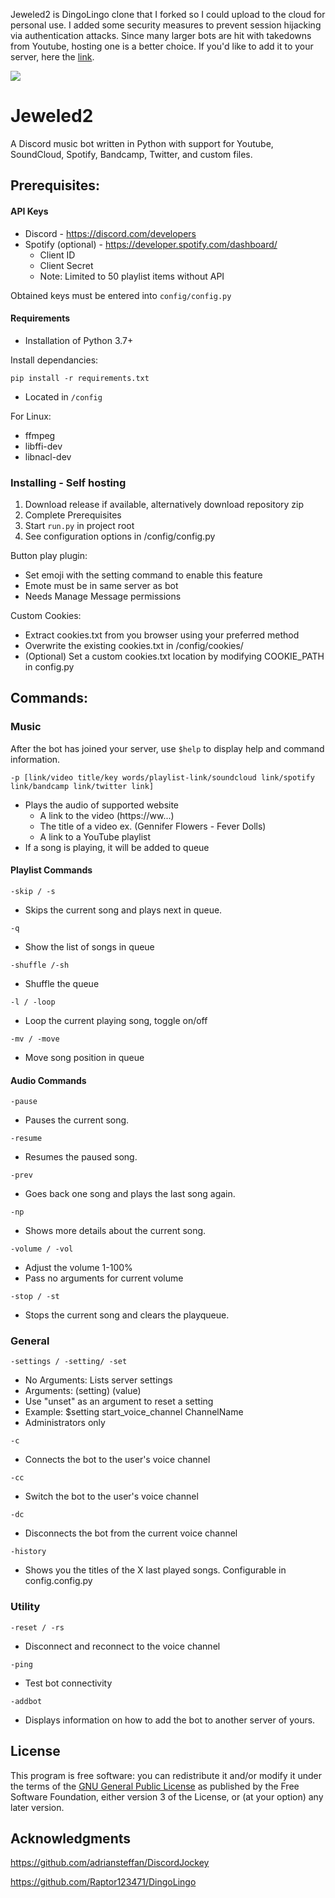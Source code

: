 Jeweled2 is DingoLingo clone that I forked so I could upload to the cloud for personal use. I added some security measures to prevent session hijacking via authentication attacks. Since many larger bots are hit with takedowns from Youtube, hosting one is a better choice. If you'd like to add it to your server, here the [link](https://discord.com/api/oauth2/authorize?client_id=1028808186817413151&permissions=8&scope=bot). 

![](https://raw.githubusercontent.com/safiyykanjiyani/jeweled2/master/ui/dingolingo.png) 

# Jeweled2
A Discord music bot written in Python with support for Youtube, SoundCloud, Spotify, Bandcamp, Twitter, and custom files.

## Prerequisites:

#### API Keys
* Discord - https://discord.com/developers
* Spotify (optional) - https://developer.spotify.com/dashboard/
  - Client ID
  - Client Secret
  - Note: Limited to 50 playlist items without API

Obtained keys must be entered into ```config/config.py```

#### Requirements

* Installation of Python 3.7+

Install dependancies:
```
pip install -r requirements.txt
```
* Located in ```/config```

For Linux:
* ffmpeg
* libffi-dev 
* libnacl-dev 

### Installing - Self hosting

1. Download release if available, alternatively download repository zip
2. Complete Prerequisites
3. Start ```run.py``` in project root
4. See configuration options in /config/config.py

Button play plugin:
* Set emoji with the setting command to enable this feature
* Emote must be in same server as bot
* Needs Manage Message permissions

Custom Cookies:
* Extract cookies.txt from you browser using your preferred method
* Overwrite the existing cookies.txt in /config/cookies/
* (Optional) Set a custom cookies.txt location by modifying COOKIE_PATH in config.py

## Commands:

### Music

After the bot has joined your server, use ```$help``` to display help and command information.


```
-p [link/video title/key words/playlist-link/soundcloud link/spotify link/bandcamp link/twitter link]
```

* Plays the audio of supported website
    - A link to the video (https://ww...)
    - The title of a video ex. (Gennifer Flowers - Fever Dolls)
    - A link to a YouTube playlist
* If a song is playing, it will be added to queue

#### Playlist Commands

```
-skip / -s
```

* Skips the current song and plays next in queue.

```
-q
```

* Show the list of songs in queue

```
-shuffle /-sh
```

* Shuffle the queue

```
-l / -loop
```

* Loop the current playing song, toggle on/off

```
-mv / -move
```

* Move song position in queue

#### Audio Commands

```
-pause
```

* Pauses the current song.

```
-resume
```

* Resumes the paused song.

```
-prev
```

* Goes back one song and plays the last song again.

```
-np
```

* Shows more details about the current song.

```
-volume / -vol
```

* Adjust the volume 1-100%
* Pass no arguments for current volume

```
-stop / -st
```
* Stops the current song and clears the playqueue.


### General

```
-settings / -setting/ -set
```
* No Arguments: Lists server settings
* Arguments: (setting) (value)
* Use "unset" as an argument to reset a setting
* Example: $setting start_voice_channel ChannelName
* Administrators only

```
-c
```

* Connects the bot to the user's voice channel

```
-cc
```

* Switch the bot to the user's voice channel

```
-dc
```

* Disconnects the bot from the current voice channel

```
-history
```
* Shows you the titles of the X last played songs. Configurable in config.config.py


### Utility

```
-reset / -rs
```

* Disconnect and reconnect to the voice channel

```
-ping
```

* Test bot connectivity

```
-addbot
```

* Displays information on how to add the bot to another server of yours.

## License

This program is free software: you can redistribute it and/or modify
it under the terms of the [GNU General Public License](LICENSE.txt) as published by
the Free Software Foundation, either version 3 of the License, or
(at your option) any later version.


## Acknowledgments

https://github.com/adriansteffan/DiscordJockey

https://github.com/Raptor123471/DingoLingo

